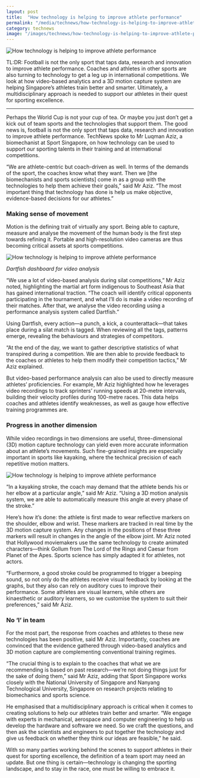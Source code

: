```yaml
---
layout: post
title:  "How technology is helping to improve athlete performance"
permalink: "/media/technews/how-technology-is-helping-to-improve-athlete-performance"
category: technews
image: "/images/technews/how-technology-is-helping-to-improve-athlete-performance-part-1.png"
---
```


![How technology is helping to improve athlete performance]({{site.baseurl}}/images/technews/how-technology-is-helping-to-improve-athlete-performance-part-1.png)

TL:DR: Football is not the only sport that taps data, research and innovation to improve athlete performance. Coaches and athletes in other sports are also turning to technology to get a leg up in international competitions. We look at how video-based analytics and a 3D motion capture system are helping Singapore’s athletes train better and smarter. Ultimately, a multidisciplinary approach is needed to support our athletes in their quest for sporting excellence. 

---

Perhaps the World Cup is not your cup of tea. Or maybe you just don’t get a kick out of team sports and the technologies that support them. The good news is, football is not the only sport that taps data, research and innovation to improve athlete performance. TechNews spoke to Mr Luqman Aziz, a biomechanist at Sport Singapore, on how technology can be used to support our sporting talents in their training and at international competitions. 

“We are athlete-centric but coach-driven as well. In terms of the demands of the sport, the coaches know what they want. Then we [the biomechanists and sports scientists] come in as a group with the technologies to help them achieve their goals,” said Mr Aziz. “The most important thing that technology has done is help us make objective, evidence-based decisions for our athletes.”
 
### **Making sense of movement**
Motion is the defining trait of virtually any sport. Being able to capture, measure and analyse the movement of the human body is the first step towards refining it. Portable and high-resolution video cameras are thus becoming critical assets at sports competitions.
 
![How technology is helping to improve athlete performance]({{site.baseurl}}/images/technews/how-technology-is-helping-to-improve-athlete-performance-part-2.png)

*Dartfish dashboard for video analysis*

“We use a lot of video-based analysis during silat competitions,” Mr Aziz noted, highlighting the martial art form indigenous to Southeast Asia that has gained international traction. “The coach will identify critical opponents participating in the tournament, and what I’ll do is make a video recording of their matches. After that, we analyse the video recording using a performance analysis system called Dartfish.”

Using Dartfish, every action—a punch, a kick, a counterattack—that takes place during a silat match is tagged. When reviewing all the tags, patterns emerge, revealing the behaviours and strategies of competitors.

“At the end of the day, we want to gather descriptive statistics of what transpired during a competition. We are then able to provide feedback to the coaches or athletes to help them modify their competition tactics,” Mr Aziz explained.

But video-based performance analysis can also be used to directly measure athletes’ proficiencies. For example, Mr Aziz highlighted how he leverages video recordings to track sprinters’ running speeds at 20-metre intervals, building their velocity profiles during 100-metre races. This data helps coaches and athletes identify weaknesses, as well as gauge how effective training programmes are. 
 
### **Progress in another dimension**
While video recordings in two dimensions are useful, three-dimensional (3D) motion capture technology can yield even more accurate information about an athlete’s movements. Such fine-grained insights are especially important in sports like kayaking, where the technical precision of each repetitive motion matters.

![How technology is helping to improve athlete performance]({{site.baseurl}}/images/technews/how-technology-is-helping-to-improve-athlete-performance-part-3.png)

“In a kayaking stroke, the coach may demand that the athlete bends his or her elbow at a particular angle,” said Mr Aziz. “Using a 3D motion analysis system, we are able to automatically measure this angle at every phase of the stroke.”

Here’s how it’s done: the athlete is first made to wear reflective markers on the shoulder, elbow and wrist. These markers are tracked in real time by the 3D motion capture system. Any changes in the positions of these three markers will result in changes in the angle of the elbow joint. Mr Aziz noted that Hollywood moviemakers use the same technology to create animated characters—think Gollum from The Lord of the Rings and Caesar from Planet of the Apes. Sports science has simply adapted it for athletes, not actors.

“Furthermore, a good stroke could be programmed to trigger a beeping sound, so not only do the athletes receive visual feedback by looking at the graphs, but they also can rely on auditory cues to improve their performance. Some athletes are visual learners, while others are kinaesthetic or auditory learners, so we customise the system to suit their preferences,” said Mr Aziz.

### **No ‘I’ in team**
For the most part, the response from coaches and athletes to these new technologies has been positive, said Mr Aziz. Importantly, coaches are convinced that the evidence gathered through video-based analytics and 3D motion capture are complementing conventional training regimes.

“The crucial thing is to explain to the coaches that what we are recommending is based on past research—we’re not doing things just for the sake of doing them,” said Mr Aziz, adding that Sport Singapore works closely with the National University of Singapore and Nanyang Technological University, Singapore on research projects relating to biomechanics and sports science. 

He emphasised that a multidisciplinary approach is critical when it comes to creating solutions to help our athletes train better and smarter. “We engage with experts in mechanical, aerospace and computer engineering to help us develop the hardware and software we need. So we craft the questions, and then ask the scientists and engineers to put together the technology and give us feedback on whether they think our ideas are feasible,” he said.

With so many parties working behind the scenes to support athletes in their quest for sporting excellence, the definition of a team sport may need an update. But one thing is certain—technology is changing the sporting landscape, and to stay in the race, one must be willing to embrace it.
